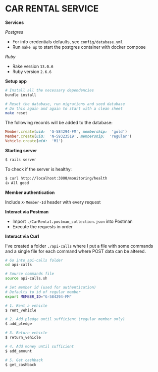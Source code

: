 # CAR RENTAL SERVICE

**Services**

*Postgres*
- For info credentials defaults, see `config/database.yml`
- Run `make up` to start the postgres container with docker compose

*Ruby*
- Rake version `13.0.6`
- Ruby version `2.6.6`

**Setup app**
```bash
# Install all the necessary dependencies
bundle install

# Reset the database, run migrations and seed database
# Do this again and again to start with a clean sheet
make reset
```

The following records will be added to the database:
```ruby
Member.create(uid:  'G-584294-FM', membership:  'gold')
Member.create(uid:  'N-59323519', membership:  'regular')
Vehicle.create(uid:  'M1')
```
 
**Starting server**
```bash
$ rails server
```
To check if the server is healthy:
```bash
$ curl http://localhost:3000/monitoring/health
👍 All good
```

**Member authentication**

Include `X-Member-Id` header with every request

**Interact via Postman**
- Import `./CarRental.postman_collection.json` into Postman
- Execute the requests in order

**Interact via Curl**

I've created a folder `./api-calls` where I put a file with some commands and a single file for each command where POST data can be altered.

```sh
# Go into api-calls folder
cd api-calls

# Source commands file
source api-calls.sh

# Set member id (used for authentication)
# Defaults to id of regular member
export MEMBER_ID="G-584294-FM"

# 1. Rent a vehicle
$ rent_vehicle

# 2. Add pledge until sufficient (regular member only)
$ add_pledge

# 3. Return vehicle
$ return_vehicle

# 4. Add money until sufficient
$ add_amount

# 5. Get cashback
$ get_cashback
```
